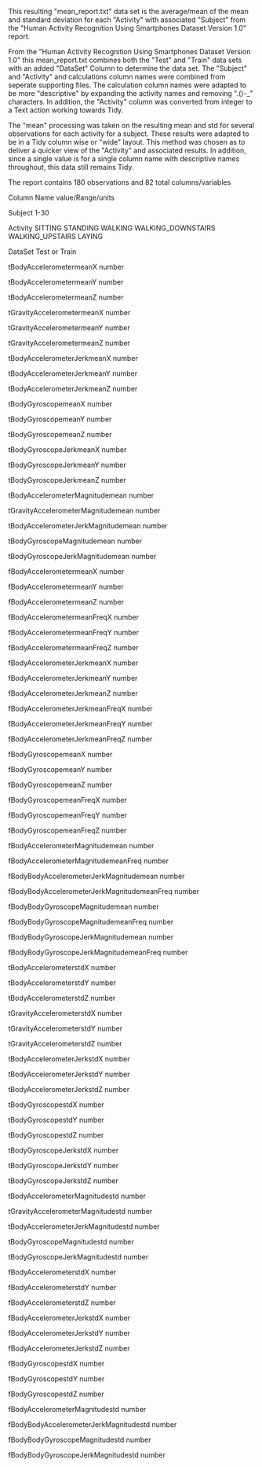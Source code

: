 This resulting "mean_report.txt" data set is the average/mean of the mean and standard deviation for each "Activity" with associated "Subject" from the "Human Activity Recognition Using Smartphones Dataset Version 1.0" report. 

From the "Human Activity Recognition Using Smartphones Dataset Version 1.0" this mean_report.txt combines both the "Test" and "Train" data sets with an added "DataSet" Column to determine the data set. The "Subject" and "Activity" and calculations column names were combined from seperate supporting files. The calculation column names were adapted to be more "descriptive" by expanding the activity names and removing ".()-_" characters. In addition, the "Activity" column was converted from integer to a Text action working towards Tidy.

The "mean" processing was taken on the resulting mean and std for several observations for each activity for a subject. These results were adapted to be in a Tidy column wise or "wide" layout. This method was chosen as to deliver a quicker view of the "Activity" and associated results. In addition, since a single value is for a single column name with descriptive names throughout, this data still remains Tidy.


The report contains 180 observations and 82 total columns/variables

Column Name				value/Range/units

Subject    				1-30

Activity  				SITTING	
	 				STANDING
	  				WALKING
	  				WALKING_DOWNSTAIRS
	  				WALKING_UPSTAIRS
	  				LAYING
	  
DataSet  				Test or Train

tBodyAccelerometermeanX 		number

tBodyAccelerometermeanY			number

tBodyAccelerometermeanZ			number

tGravityAccelerometermeanX		number

tGravityAccelerometermeanY		number

tGravityAccelerometermeanZ		number

tBodyAccelerometerJerkmeanX		number

tBodyAccelerometerJerkmeanY		number

tBodyAccelerometerJerkmeanZ		number

tBodyGyroscopemeanX			number

tBodyGyroscopemeanY			number

tBodyGyroscopemeanZ			number

tBodyGyroscopeJerkmeanX			number

tBodyGyroscopeJerkmeanY			number

tBodyGyroscopeJerkmeanZ			number

tBodyAccelerometerMagnitudemean		number

tGravityAccelerometerMagnitudemean 	number

tBodyAccelerometerJerkMagnitudemean 	number

tBodyGyroscopeMagnitudemean		number

tBodyGyroscopeJerkMagnitudemean		number

fBodyAccelerometermeanX			number

fBodyAccelerometermeanY			number

fBodyAccelerometermeanZ			number

fBodyAccelerometermeanFreqX		number

fBodyAccelerometermeanFreqY		number

fBodyAccelerometermeanFreqZ		number

fBodyAccelerometerJerkmeanX		number

fBodyAccelerometerJerkmeanY		number

fBodyAccelerometerJerkmeanZ		number

fBodyAccelerometerJerkmeanFreqX		number

fBodyAccelerometerJerkmeanFreqY		number

fBodyAccelerometerJerkmeanFreqZ		number

fBodyGyroscopemeanX			number

fBodyGyroscopemeanY			number

fBodyGyroscopemeanZ			number

fBodyGyroscopemeanFreqX			number

fBodyGyroscopemeanFreqY			number

fBodyGyroscopemeanFreqZ			number

fBodyAccelerometerMagnitudemean		number
				
fBodyAccelerometerMagnitudemeanFreq 	number

fBodyBodyAccelerometerJerkMagnitudemean number

fBodyBodyAccelerometerJerkMagnitudemeanFreq number

fBodyBodyGyroscopeMagnitudemean		number

fBodyBodyGyroscopeMagnitudemeanFreq 	number
	
fBodyBodyGyroscopeJerkMagnitudemean	number

fBodyBodyGyroscopeJerkMagnitudemeanFreq number

tBodyAccelerometerstdX			number

tBodyAccelerometerstdY			number

tBodyAccelerometerstdZ			number

tGravityAccelerometerstdX		number

tGravityAccelerometerstdY		number

tGravityAccelerometerstdZ		number

tBodyAccelerometerJerkstdX		number

tBodyAccelerometerJerkstdY		number

tBodyAccelerometerJerkstdZ		number

tBodyGyroscopestdX			number

tBodyGyroscopestdY			number

tBodyGyroscopestdZ			number

tBodyGyroscopeJerkstdX			number

tBodyGyroscopeJerkstdY			number

tBodyGyroscopeJerkstdZ			number

tBodyAccelerometerMagnitudestd		number

tGravityAccelerometerMagnitudestd	number

tBodyAccelerometerJerkMagnitudestd	number

tBodyGyroscopeMagnitudestd		number

tBodyGyroscopeJerkMagnitudestd		number

fBodyAccelerometerstdX			number

fBodyAccelerometerstdY			number

fBodyAccelerometerstdZ			number

fBodyAccelerometerJerkstdX		number

fBodyAccelerometerJerkstdY		number

fBodyAccelerometerJerkstdZ		number

fBodyGyroscopestdX			number
	
fBodyGyroscopestdY			number

fBodyGyroscopestdZ			number

fBodyAccelerometerMagnitudestd		number

fBodyBodyAccelerometerJerkMagnitudestd	number

fBodyBodyGyroscopeMagnitudestd		number

fBodyBodyGyroscopeJerkMagnitudestd	number